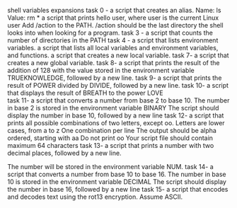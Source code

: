 shell variables expansions 
 task 0 - a script that creates an alias.
Name: ls
Value: rm *
 a script that prints hello user, where user is the current Linux user 
 Add /action to the PATH. /action should be the last directory the shell looks into when looking for a program. 
 task 3 - a script that counts the number of directories in the PATH 
 task 4 - a script that lists environment variables. 
a script that lists all local variables and environment variables, and functions. 
a script that creates a new local variable.
 task 7- a script that creates a new global variable.
 task 8- a script that prints the result of the addition of 128 with the value stored in the environment variable TRUEKNOWLEDGE, followed by a new line. 
 task 9- a script that prints the result of POWER divided by DIVIDE, followed by a new line. 
 task 10-  a script that displays the result of BREATH to the power LOVE  
 task 11- a script that converts a number from base 2 to base 10.
The number in base 2 is stored in the environment variable BINARY
The script should display the number in base 10, followed by a new line 
 task 12- a script that prints all possible combinations of two letters, except oo.
Letters are lower cases, from a to z
One combination per line
The output should be alpha ordered, starting with aa
Do not print oo
Your script file should contain maximum 64 characters 
 task 13- a script that prints a number with two decimal places, followed by a new line.

The number will be stored in the environment variable NUM. 
 task 14-  a script that converts a number from base 10 to base 16.
The number in base 10 is stored in the environment variable DECIMAL
The script should display the number in base 16, followed by a new line
 task 15-  a script that encodes and decodes text using the rot13 encryption. Assume ASCII. 
